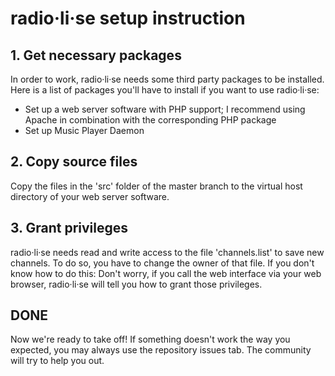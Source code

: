 # radio·li·se setup instruction

## 1. Get necessary packages

In order to work, radio·li·se needs some third party packages to be installed. Here is a list of packages you'll have to install if you want to use radio·li·se:

* Set up a web server software with PHP support; I recommend using Apache in combination with the corresponding PHP package
* Set up Music Player Daemon

## 2. Copy source files

Copy the files in the 'src' folder of the master branch to the virtual host directory of your web server software.

## 3. Grant privileges

radio·li·se needs read and write access to the file 'channels.list' to save new channels. To do so, you have to change the owner of that file. If you don't know how to do this: Don't worry, if you call the web interface via your web browser, radio·li·se will tell you how to grant those privileges.

## DONE

Now we're ready to take off! If something doesn't work the way you expected, you may always use the repository issues tab. The community will try to help you out.

